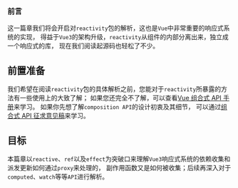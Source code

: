 ### **前言**

这一篇章我们将会开启对`reactivity`包的解析，这也是`Vue`中非常重要的响应式系统的实现，
得益于`Vue3`的架构升级，`reactivity`从组件的内部分离出来，独立成一个响应式的库，
现在我们阅读起源码也轻松了不少。

## 前置准备

我们希望在阅读`reactivity`包的具体解析之前，您能对于`reactivity`所暴露的方法有一些使用上的大致了解；
如果您还完全不了解，可以查看[Vue 组合式 API 手册](https://composition-api.vuejs.org/zh/api.html)来学习。
如果你先想了解`composition API`的设计初衷及其细节，
可以通过[组合式 API 征求意见稿](https://composition-api.vuejs.org/zh/#%E6%A6%82%E8%BF%B0)来学习。

## 目标

本篇章以`reactive`、`ref`以及`effect`为突破口来理解`Vue3`响应式系统的依赖收集和派发更新如何通过`proxy`来处理的，
副作用函数又是如何被收集；后续再深入对于`computed`、`watch`等等`API`进行解析。
